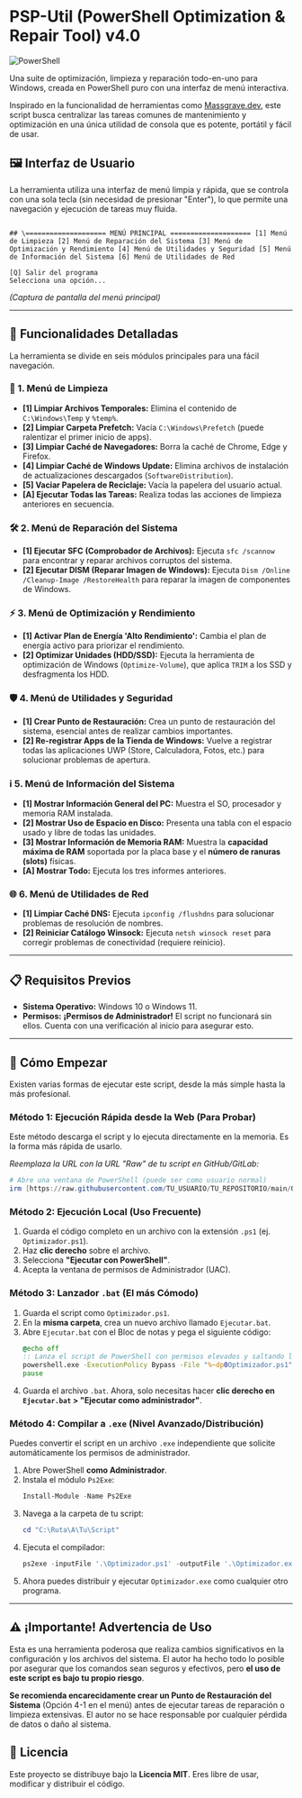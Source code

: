 # PSP-Util (PowerShell Optimization & Repair Tool) v4.0

![PowerShell](https://img.shields.io/badge/PowerShell-5.1%2B-blue.svg?style=for-the-badge&logo=powershell)

Una suite de optimización, limpieza y reparación todo-en-uno para Windows, creada en PowerShell puro con una interfaz de menú interactiva.

Inspirado en la funcionalidad de herramientas como [Massgrave.dev](https://massgrave.dev/), este script busca centralizar las tareas comunes de mantenimiento y optimización en una única utilidad de consola que es potente, portátil y fácil de usar.

## 🖼️ Interfaz de Usuario

La herramienta utiliza una interfaz de menú limpia y rápida, que se controla con una sola tecla (sin necesidad de presionar "Enter"), lo que permite una navegación y ejecución de tareas muy fluida.

```

## \==================== MENÚ PRINCIPAL ==================== [1] Menú de Limpieza [2] Menú de Reparación del Sistema [3] Menú de Optimización y Rendimiento [4] Menú de Utilidades y Seguridad [5] Menú de Información del Sistema [6] Menú de Utilidades de Red

[Q] Salir del programa
Selecciona una opción...

````
*(Captura de pantalla del menú principal)*

---

## 🚀 Funcionalidades Detalladas

La herramienta se divide en seis módulos principales para una fácil navegación.

### 🧹 1. Menú de Limpieza
* **[1] Limpiar Archivos Temporales:** Elimina el contenido de `C:\Windows\Temp` y `%temp%`.
* **[2] Limpiar Carpeta Prefetch:** Vacía `C:\Windows\Prefetch` (puede ralentizar el primer inicio de apps).
* **[3] Limpiar Caché de Navegadores:** Borra la caché de Chrome, Edge y Firefox.
* **[4] Limpiar Caché de Windows Update:** Elimina archivos de instalación de actualizaciones descargados (`SoftwareDistribution`).
* **[5] Vaciar Papelera de Reciclaje:** Vacía la papelera del usuario actual.
* **[A] Ejecutar Todas las Tareas:** Realiza todas las acciones de limpieza anteriores en secuencia.

### 🛠️ 2. Menú de Reparación del Sistema
* **[1] Ejecutar SFC (Comprobador de Archivos):** Ejecuta `sfc /scannow` para encontrar y reparar archivos corruptos del sistema.
* **[2] Ejecutar DISM (Reparar Imagen de Windows):** Ejecuta `Dism /Online /Cleanup-Image /RestoreHealth` para reparar la imagen de componentes de Windows.

### ⚡ 3. Menú de Optimización y Rendimiento
* **[1] Activar Plan de Energía 'Alto Rendimiento':** Cambia el plan de energía activo para priorizar el rendimiento.
* **[2] Optimizar Unidades (HDD/SSD):** Ejecuta la herramienta de optimización de Windows (`Optimize-Volume`), que aplica `TRIM` a los SSD y desfragmenta los HDD.

### 🛡️ 4. Menú de Utilidades y Seguridad
* **[1] Crear Punto de Restauración:** Crea un punto de restauración del sistema, esencial antes de realizar cambios importantes.
* **[2] Re-registrar Apps de la Tienda de Windows:** Vuelve a registrar todas las aplicaciones UWP (Store, Calculadora, Fotos, etc.) para solucionar problemas de apertura.

### ℹ️ 5. Menú de Información del Sistema
* **[1] Mostrar Información General del PC:** Muestra el SO, procesador y memoria RAM instalada.
* **[2] Mostrar Uso de Espacio en Disco:** Presenta una tabla con el espacio usado y libre de todas las unidades.
* **[3] Mostrar Información de Memoria RAM:** Muestra la **capacidad máxima de RAM** soportada por la placa base y el **número de ranuras (slots)** físicas.
* **[A] Mostrar Todo:** Ejecuta los tres informes anteriores.

### 🌐 6. Menú de Utilidades de Red
* **[1] Limpiar Caché DNS:** Ejecuta `ipconfig /flushdns` para solucionar problemas de resolución de nombres.
* **[2] Reiniciar Catálogo Winsock:** Ejecuta `netsh winsock reset` para corregir problemas de conectividad (requiere reinicio).

---

## 📋 Requisitos Previos

* **Sistema Operativo:** Windows 10 o Windows 11.
* **Permisos:** **¡Permisos de Administrador!** El script no funcionará sin ellos. Cuenta con una verificación al inicio para asegurar esto.

---

## 🚀 Cómo Empezar

Existen varias formas de ejecutar este script, desde la más simple hasta la más profesional.

### Método 1: Ejecución Rápida desde la Web (Para Probar)
Este método descarga el script y lo ejecuta directamente en la memoria. Es la forma más rápida de usarlo.

*Reemplaza la URL con la URL "Raw" de tu script en GitHub/GitLab:*
```powershell
# Abre una ventana de PowerShell (puede ser como usuario normal)
irm [https://raw.githubusercontent.com/TU_USUARIO/TU_REPOSITORIO/main/Optimizador.ps1](https://raw.githubusercontent.com/TU_USUARIO/TU_REPOSITORIO/main/Optimizador.ps1) | iex
````

### Método 2: Ejecución Local (Uso Frecuente)

1.  Guarda el código completo en un archivo con la extensión `.ps1` (ej. `Optimizador.ps1`).
2.  Haz **clic derecho** sobre el archivo.
3.  Selecciona **"Ejecutar con PowerShell"**.
4.  Acepta la ventana de permisos de Administrador (UAC).

### Método 3: Lanzador `.bat` (El más Cómodo)

1.  Guarda el script como `Optimizador.ps1`.
2.  En la **misma carpeta**, crea un nuevo archivo llamado `Ejecutar.bat`.
3.  Abre `Ejecutar.bat` con el Bloc de notas y pega el siguiente código:
    ```cmd
    @echo off
    :: Lanza el script de PowerShell con permisos elevados y saltando la política de ejecución
    powershell.exe -ExecutionPolicy Bypass -File "%~dp0Optimizador.ps1"
    pause
    ```
4.  Guarda el archivo `.bat`. Ahora, solo necesitas hacer **clic derecho en `Ejecutar.bat` \> "Ejecutar como administrador"**.

### Método 4: Compilar a `.exe` (Nivel Avanzado/Distribución)

Puedes convertir el script en un archivo `.exe` independiente que solicite automáticamente los permisos de administrador.

1.  Abre PowerShell **como Administrador**.
2.  Instala el módulo `Ps2Exe`:
    ```powershell
    Install-Module -Name Ps2Exe
    ```
3.  Navega a la carpeta de tu script:
    ```powershell
    cd "C:\Ruta\A\Tu\Script"
    ```
4.  Ejecuta el compilador:
    ```powershell
    ps2exe -inputFile '.\Optimizador.ps1' -outputFile '.\Optimizador.exe' -requireAdministrator
    ```
5.  Ahora puedes distribuir y ejecutar `Optimizador.exe` como cualquier otro programa.

-----

## ⚠️ ¡Importante\! Advertencia de Uso

Esta es una herramienta poderosa que realiza cambios significativos en la configuración y los archivos del sistema. El autor ha hecho todo lo posible por asegurar que los comandos sean seguros y efectivos, pero **el uso de este script es bajo tu propio riesgo**.

**Se recomienda encarecidamente crear un Punto de Restauración del Sistema** (Opción 4-1 en el menú) antes de ejecutar tareas de reparación o limpieza extensivas. El autor no se hace responsable por cualquier pérdida de datos o daño al sistema.

## 📄 Licencia

Este proyecto se distribuye bajo la **Licencia MIT**. Eres libre de usar, modificar y distribuir el código.

```
```
